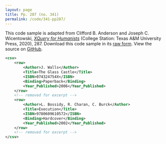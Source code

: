 ```yaml
---
layout: page
title: Pp. 287 (no. 341)
permalink: /code/341-pp287/
---
```


This code sample is adapted from Clifford B. Anderson and Joseph C. Wicentowski, 
[_XQuery for Humanists_](/) (College Station: Texas A&M University Press, 2020), 287. 
Download this code sample in its [raw form](/code/341-pp287/341-pp287.xml).
View the source on [GitHub](https://github.com/coding4humanists/xquery4humanists/blob/master/code/341-pp287/341-pp287.xml).

```xml
<csv>
    <row>
        <Author>J. Walls</Author>
        <Title>The Glass Castle</Title>
        <ISBN>074324754X</ISBN>
        <Binding>Paperback</Binding>
        <Year_Published>2006</Year_Published>
    </row>
    <!-- removed for excerpt -->
    <row>
        <Author>L. Bossidy, R. Charan, C. Burck</Author>
        <Title>Execution</Title>
        <ISBN>9780609610572</ISBN>
        <Binding>Hardcover</Binding>
        <Year_Published>2002</Year_Published>
    </row>
    <!-- removed for excerpt -->
</csv>
```  
